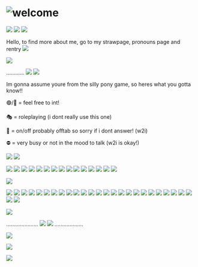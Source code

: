 # ![welcome](https://dl.glitter-graphics.com/pub/1694/1694466sa96a1sr3b.png)

![](https://64.media.tumblr.com/df3df9845f8b376fcb77b611313059b6/c1af6f30d71a7f85-29/s75x75_c1/b0b95519123c1e6954fc0c7e6965aa281157e8aa.png)
![](https://64.media.tumblr.com/603a54c3f6cb2e12e88f9cd28a4ce819/c1af6f30d71a7f85-f3/s75x75_c1/0ab10b561e9b6163170777feeb50acc2287e8a15.gifv)
![](https://64.media.tumblr.com/9177c2a4e80b8158da81f9416f1739fe/c1af6f30d71a7f85-21/s75x75_c1/b1a55f34794f542042fe64c94b8351082b7605ae.gifv)

Hello, to find more about me, go to my strawpage, pronouns page and rentry
![](https://64.media.tumblr.com/be7afb7168ecc219bf552f80ce0eba76/ee643efaa86f6169-5b/s75x75_c1/efb0d77f9c298eec158dec6a720ba83e7b99184b.gifv)

![](https://64.media.tumblr.com/0ccc1261e7e10100b37c078b23ac5b86/b5784753c37f3c17-9b/s100x200/d2c70d5ba6a344f313a15f758d45c6e701cf2443.gifv)

............
![](https://64.media.tumblr.com/972b494fff1b675e01d61434b53e31c7/e8ca1c81101a018c-be/s500x750/c110766f71d9e16684ab2e22cedf366da9e50993.gifv)
![](https://64.media.tumblr.com/67ddfc4182003580fd76259cf7f21c0d/281be6bcacc41dca-76/s250x400/dd188da6e309a81d25af0de8b9fbc6ef1ac28702.gifv)

Im gonna assume youre from the silly pony game, so heres what you gotta know!!


🟢/💬 = feel free to int!

🎭 = roleplaying (i dont really use this one)

🌙 = on/off probably offtab so sorry if i dont answer! (w2i)

⛔ = very busy or not in the mood to talk (w2i is okay!)

![](https://64.media.tumblr.com/3837f81efb037b78d5f3b83136abd9ff/a2b9a9b92798b874-24/s400x600/0c9e64c94fb660d3ef32326e9c1a891cab720857.pnj)
![](https://64.media.tumblr.com/3837f81efb037b78d5f3b83136abd9ff/a2b9a9b92798b874-24/s400x600/0c9e64c94fb660d3ef32326e9c1a891cab720857.pnj)

![](https://adriansblinkiecollection.neocities.org/e65.gif)
![](https://blinkies.cafe/b/display/0072-lesbian.gif)
![](https://adriansblinkiecollection.neocities.org/e18.gif)
![](https://blinkies.cafe/b/display/0147-kirbywalk.gif)
![](https://adriansblinkiecollection.neocities.org/c43.gif)
![](https://adriansblinkiecollection.neocities.org/e116.gif)
![](https://adriansblinkiecollection.neocities.org/g95.gif)
![](https://64.media.tumblr.com/c0a83d4d7afd2bd83d57627f365559e7/dfbbd8c7c0b3410c-06/s250x400/9d578be0d366de8294ed7fa83b9a7eced07a6e5f.gifv)
![](https://64.media.tumblr.com/d052f12df7b2c97ce7082963a14439da/ce17caec7da4804e-f1/s250x400/83d6e260df7f3d9b23f89c39ccc6ff14cc5bb44b.gifv)
![](https://64.media.tumblr.com/6a00d4d9960b3f98830875ba87c1a466/c1af6f30d71a7f85-d9/s250x400/51ab1abc8ceb61180ae97616e01b765133112299.gifv)
![](https://64.media.tumblr.com/a023820c7f68063c3199c30df44f5821/b035b516dc88dd13-cf/s250x400/4fd16eacdbf55fb3f3b4f6017eaf56b48379724c.gifv)
![](https://64.media.tumblr.com/9e10211afd294224b4678952aafeb485/f01b417193c36424-07/s250x400/e1b515f000a0c9859c72f26e1786b51255262914.gifv)
![](https://64.media.tumblr.com/c37e985fa185c43df56a7ba066fb95e3/aafc9de618d36345-1f/s250x400/aae3f1e7094390cd9eec812100de2ed9dca464a5.gifv)
![](https://64.media.tumblr.com/7288c929848491a37af56f346c854981/b035b516dc88dd13-69/s250x400/a1b2a3e71eafbf43eab28135a077fc94af871de5.gifv)
![](https://adriansblinkiecollection.neocities.org/q26.gif)

![](https://64.media.tumblr.com/bfc11316bc885d46d0ed19b06986b0b7/8f3b966c768a7a38-47/s400x600/6da1489adcc8d60b30902abeaea9039799dbf392.gifv)

![](https://adriansblinkiecollection.neocities.org/stamps/d16.jpeg)
![](https://adriansblinkiecollection.neocities.org/stamps/e24.png)
![](https://adriansblinkiecollection.neocities.org/stamps/k14.png)
![](https://images-wixmp-ed30a86b8c4ca887773594c2.wixmp.com/f/2ac032f6-2bc1-4f4e-9e44-292f5c75c605/dcf0p23-41743c83-4ee8-41b2-bcf4-3b37db514d0d.gif?token=eyJ0eXAiOiJKV1QiLCJhbGciOiJIUzI1NiJ9.eyJzdWIiOiJ1cm46YXBwOjdlMGQxODg5ODIyNjQzNzNhNWYwZDQxNWVhMGQyNmUwIiwiaXNzIjoidXJuOmFwcDo3ZTBkMTg4OTgyMjY0MzczYTVmMGQ0MTVlYTBkMjZlMCIsIm9iaiI6W1t7InBhdGgiOiJcL2ZcLzJhYzAzMmY2LTJiYzEtNGY0ZS05ZTQ0LTI5MmY1Yzc1YzYwNVwvZGNmMHAyMy00MTc0M2M4My00ZWU4LTQxYjItYmNmNC0zYjM3ZGI1MTRkMGQuZ2lmIn1dXSwiYXVkIjpbInVybjpzZXJ2aWNlOmZpbGUuZG93bmxvYWQiXX0.CB5BjM00i6SJtN0twlQbAMUF9oQdnMw9nhCPedzSEkg)
![](https://64.media.tumblr.com/72c1fd28781793d7af1e73939a79580f/50d5b7bb366d6781-65/s100x200/748f50982861ce7f6812201c986ebfc118050c8e.gifv)
![](https://images-wixmp-ed30a86b8c4ca887773594c2.wixmp.com/f/8fe17bd5-b71b-4336-9164-5d4f4ce21fda/dd5dg3w-d7233ba7-7e08-43c6-851f-6404a7cf2a30.png)
![](https://images-wixmp-ed30a86b8c4ca887773594c2.wixmp.com/f/6ccb04b3-0601-4682-844e-a786d44117d4/dayx1p5-d0e84937-c802-4128-87d8-51320116ad25.gif?token=eyJ0eXAiOiJKV1QiLCJhbGciOiJIUzI1NiJ9.eyJzdWIiOiJ1cm46YXBwOjdlMGQxODg5ODIyNjQzNzNhNWYwZDQxNWVhMGQyNmUwIiwiaXNzIjoidXJuOmFwcDo3ZTBkMTg4OTgyMjY0MzczYTVmMGQ0MTVlYTBkMjZlMCIsIm9iaiI6W1t7InBhdGgiOiJcL2ZcLzZjY2IwNGIzLTA2MDEtNDY4Mi04NDRlLWE3ODZkNDQxMTdkNFwvZGF5eDFwNS1kMGU4NDkzNy1jODAyLTQxMjgtODdkOC01MTMyMDExNmFkMjUuZ2lmIn1dXSwiYXVkIjpbInVybjpzZXJ2aWNlOmZpbGUuZG93bmxvYWQiXX0.OELGMO7rfVvr78xIGWvQ8dhHlOFzQ1GCi0N3mpJnF48)
![](https://adriansblinkiecollection.neocities.org/stamps/b39.png)
![](https://64.media.tumblr.com/c1309a5c9d7217592443a8172d2a1984/e4f8c035f1add387-64/s250x400/fb360625822adeb893420b5cb1245038fe6dfa59.pnj)
![](https://64.media.tumblr.com/0b5c6dc0ad41122d1868b027bbb1e207/d9a59b71a0818c17-29/s100x200/40b4236f799ae86ae05b780da324aa98770be2e6.gifv)
![](https://64.media.tumblr.com/4b3274bae24ad6c6a5cc48032a9b64d8/43eec9284af629ad-8c/s250x400/7c54625f95cb1e99a792e2269d81909b5d29d251.gifv)
![](https://64.media.tumblr.com/3aa6dfaa0d0bc6e0d48c9a7d6f30c216/abb353c3a2fae4c6-14/s100x200/3363b52b1303e85cd122fe9c10759630c5db40d0.gifv)
![](https://64.media.tumblr.com/7c9c76532223553632a4a419ca5f64d6/392e421b024fad25-65/s100x200/0b5c2d9125a1983d71b944aae90e95fe8c935542.gifv)
![](https://64.media.tumblr.com/2c551c10dc1d6f691f62068e2d0cd9b0/392e421b024fad25-b3/s100x200/df75802e094bfe13d1d25b9b1dfa193dcb89a380.webp)
![](https://64.media.tumblr.com/b358d8a0b0907ef39ebac6d5cc8b1dd3/f039ef2d6128f488-f2/s100x200/50407993e899700a7d97c5a63cd1c50f5209a409.gifv)
![](https://64.media.tumblr.com/6dc6cec4b420372368c4340ab0fb69df/291b57fc1bf1e0d5-58/s100x200/64676e36986d82a6bedb38d089aca1f658dca03f.gifv)
![](https://64.media.tumblr.com/3be91c01bfb2af2556021ce0455a1293/2b6109a88798b692-89/s100x200/60815299e968b0a939339216c53c69b1e31aaabf.gifv)
![](https://64.media.tumblr.com/31044f6ec78caa03f8cf8acef739cba7/21317507f7352712-33/s100x200/55868b5d5d9263527feff75bb1ba0e9b0cd57610.gifv)
![](https://64.media.tumblr.com/603280bb25174fe4ab92aa165ef7d0a8/321aa268678c99b9-ff/s100x200/d28fa8f73c9bd03444110b6b310f5a53cc2bd5eb.gifv)
![](https://64.media.tumblr.com/cca4302f94ebe0acc592f1baf7e8261b/ba16d020129a2a85-e6/s100x200/c73a0086df8338766d56cc0b280698114a87cca7.gifv)
![](https://64.media.tumblr.com/bac269c5e49143f425071d1b2a6e5caf/3347c16333dd2347-d7/s100x200/be86ffa412df7f63a7163f505e9e3293b11c1fed.gifv)
![](https://64.media.tumblr.com/3aac704903cd4055bd5cd8f8c8965564/4b36786e9171ecec-31/s100x200/b8c1a64ebc320b05d066f4dbd87fce4024502ed7.webp)
![](https://64.media.tumblr.com/415a91922a05049016d58a7106404970/c80e07d9272333a9-39/s100x200/b3b42241c05ed280c919bf425b91a6a2fbf008b2.pnj)
![](https://64.media.tumblr.com/22bc5c2da70c86b3ef09e00525cd8911/1236a896e868270f-bb/s100x200/462beb648829a74bc37d27e4a121ad10703bc95a.pnj)
![](https://images-wixmp-ed30a86b8c4ca887773594c2.wixmp.com/f/8fe17bd5-b71b-4336-9164-5d4f4ce21fda/dd5dg3w-d7233ba7-7e08-43c6-851f-6404a7cf2a30.png?token=eyJ0eXAiOiJKV1QiLCJhbGciOiJIUzI1NiJ9.eyJzdWIiOiJ1cm46YXBwOjdlMGQxODg5ODIyNjQzNzNhNWYwZDQxNWVhMGQyNmUwIiwiaXNzIjoidXJuOmFwcDo3ZTBkMTg4OTgyMjY0MzczYTVmMGQ0MTVlYTBkMjZlMCIsIm9iaiI6W1t7InBhdGgiOiJcL2ZcLzhmZTE3YmQ1LWI3MWItNDMzNi05MTY0LTVkNGY0Y2UyMWZkYVwvZGQ1ZGczdy1kNzIzM2JhNy03ZTA4LTQzYzYtODUxZi02NDA0YTdjZjJhMzAucG5nIn1dXSwiYXVkIjpbInVybjpzZXJ2aWNlOmZpbGUuZG93bmxvYWQiXX0.FEL2KCbhfNeBXB3oQoaw9yjvBWTK8852W6HPwo9EyTg)
![](https://images-wixmp-ed30a86b8c4ca887773594c2.wixmp.com/f/d15424eb-77eb-45ee-a88d-082f196b1d0a/ddb0ray-7dc12824-1c64-4f48-b92a-69205df9a507.png/v1/fill/w_99,h_57,q_80,strp/mordetwi_stamp_by_sunriseazzurra2004_ddb0ray-fullview.jpg?token=eyJ0eXAiOiJKV1QiLCJhbGciOiJIUzI1NiJ9.eyJzdWIiOiJ1cm46YXBwOjdlMGQxODg5ODIyNjQzNzNhNWYwZDQxNWVhMGQyNmUwIiwiaXNzIjoidXJuOmFwcDo3ZTBkMTg4OTgyMjY0MzczYTVmMGQ0MTVlYTBkMjZlMCIsIm9iaiI6W1t7ImhlaWdodCI6Ijw9NTciLCJwYXRoIjoiXC9mXC9kMTU0MjRlYi03N2ViLTQ1ZWUtYTg4ZC0wODJmMTk2YjFkMGFcL2RkYjByYXktN2RjMTI4MjQtMWM2NC00ZjQ4LWI5MmEtNjkyMDVkZjlhNTA3LnBuZyIsIndpZHRoIjoiPD05OSJ9XV0sImF1ZCI6WyJ1cm46c2VydmljZTppbWFnZS5vcGVyYXRpb25zIl19.NUf4jfMr6JUuKeCrQPtfqXQwR38_mB8bn7zG-aIz-Ac)
![](https://images-wixmp-ed30a86b8c4ca887773594c2.wixmp.com/f/beb8366b-3d76-4aa1-b644-3a835b72faeb/dvdr40-d7466ef4-15b3-4ed4-9a0f-b7c9f1803167.gif?token=eyJ0eXAiOiJKV1QiLCJhbGciOiJIUzI1NiJ9.eyJzdWIiOiJ1cm46YXBwOjdlMGQxODg5ODIyNjQzNzNhNWYwZDQxNWVhMGQyNmUwIiwiaXNzIjoidXJuOmFwcDo3ZTBkMTg4OTgyMjY0MzczYTVmMGQ0MTVlYTBkMjZlMCIsIm9iaiI6W1t7InBhdGgiOiJcL2ZcL2JlYjgzNjZiLTNkNzYtNGFhMS1iNjQ0LTNhODM1YjcyZmFlYlwvZHZkcjQwLWQ3NDY2ZWY0LTE1YjMtNGVkNC05YTBmLWI3YzlmMTgwMzE2Ny5naWYifV1dLCJhdWQiOlsidXJuOnNlcnZpY2U6ZmlsZS5kb3dubG9hZCJdfQ.xSUrwKdiQg_tDlIKkJWcVdMi5PRgnJw4hdmcug17M5k)

![](https://64.media.tumblr.com/31ef9de3e391453c74c0a168a38875b2/035ee49e290f7e20-2e/s400x600/1d56439010ed736df5adfcfc6759186c2adf1836.gifv)

.....................
![](https://64.media.tumblr.com/b3c387650d8c66e62d87eaaadc502073/21317507f7352712-90/s100x200/0e66996acce2e367ddb860482501bddb56e7f263.webp)
![](https://64.media.tumblr.com/05709a5f0eb47da30aee563c462a7338/21317507f7352712-4b/s100x200/7324b9651fc5c546142d791c39ff5201c274891b.webp)
...................

![](https://64.media.tumblr.com/a612a4e80b21a4bad96cb1140d4a83e5/266cae12e2818f3b-07/s400x600/c8958e459df49fc9962a1d8f49daf30ee12d362c.gifv)

![](https://64.media.tumblr.com/6bcb2057f3f3428ee3d91f0befa611f1/ae42927e441ffefb-e0/s250x400/92693a54b9c32ba02efe43730f78000fee741094.gifv)

![](https://64.media.tumblr.com/865e39203e0c54abc2d6ba716d729c84/c1af6f30d71a7f85-67/s100x200/f90ebc971f56db5e8db8b2b77d9568412ee8f2d9.gifv)


